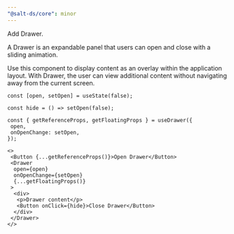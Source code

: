 ```yaml
---
"@salt-ds/core": minor
---
```


Add Drawer.

A Drawer is an expandable panel that users can open and close with a sliding animation.

Use this component to display content as an overlay within the application layout. With Drawer, the user can view additional content without navigating away from the current screen.

```
const [open, setOpen] = useState(false);

const hide = () => setOpen(false);

const { getReferenceProps, getFloatingProps } = useDrawer({
 open,
 onOpenChange: setOpen,
});

<>
 <Button {...getReferenceProps()}>Open Drawer</Button>
 <Drawer
  open={open}
  onOpenChange={setOpen}
  {...getFloatingProps()}
 >
  <div>
   <p>Drawer content</p>
   <Button onClick={hide}>Close Drawer</Button>
  </div>
 </Drawer>
</>
```
